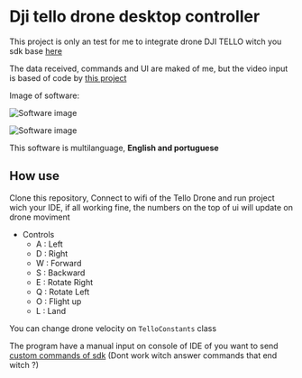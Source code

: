 # Dji tello drone desktop controller

This project is only an test for me to integrate drone DJI TELLO witch you sdk base [here][1]

The data received, commands and UI are maked of me, but the video input is based of code by [this project][2]

Image of software:

![Software image][4]

![Software image][3]

This software is multilanguage, **English and portuguese**

## How use

Clone this repository, Connect to wifi of the Tello Drone and run project wich your IDE, if all working fine, the numbers on the top of ui will update on drone moviment

- Controls
  - A : Left
  - D : Right
  - W : Forward
  - S : Backward
  - E : Rotate Right
  - Q : Rotate Left
  - O : Flight up
  - L : Land

You can change drone velocity on `TelloConstants` class

The program have a manual input on console of IDE of you want to send [custom commands of sdk][1] (Dont work witch answer commands that end witch ?)

[1]: https://terra-1-g.djicdn.com/2d4dce68897a46b19fc717f3576b7c6a/Tello%20%E7%BC%96%E7%A8%8B%E7%9B%B8%E5%85%B3/For%20Tello/Tello%20SDK%20Documentation%20EN_1.3_1122.pdf
[2]: https://github.com/FriwiDev/Tello4J
[3]: https://image.prntscr.com/image/FqoEvm5JQf6yQQ2F4HUFwA.png
[4]: https://image.prntscr.com/image/vpQguXeOS9iGfK_ZjfjpnQ.png
